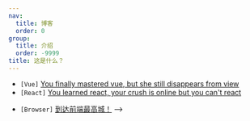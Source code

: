 ```yaml
---
nav:
  title: 博客
  order: 0
group:
  title: 介绍
  order: -9999
title: 这是什么？
---
```




<!-- ## Make Web Great Again

> Always bet on JavaScript, Because there is only JavaScript.

- `[HTML]` [Is HTML a programming language?](html/html.md)
- `[CSS]` [是煮，是煮在又一次严重酗酒后创造了这个奇迹。](css/css.md)
- `[JavaScript]` [My life sucks and I'm going to rewrite it in JavaScript.](js/js.md)
- `[TypeScript]` [You mastered Typescript but you're still not her type](ts/ts.md)
<!-- - `[FE]` [我在知乎学前端](interview/fe.md) -->
- `[Vue]` [You finally mastered vue, but she still disappears from view](framework/vue.md)
- `[React]` [You learned react, your crush is online but you can't react](react/react.md)
<!-- - React is not reactive. Vue is not only view. -->
<!-- - `[Hacker]` 都什么年代了，还再写传统 JS -->
<!-- - `[Component]` 组件库，但无 UI -->
<!-- - `TODO` [人类高质量函数式编程学习笔记](summary/fp.md) -->
- `[Browser]` [到达前端最高城！](computer/browser.md) -->
